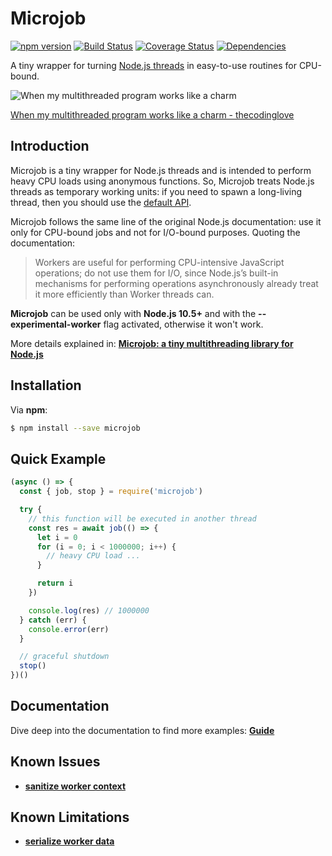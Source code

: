 # Microjob
[![npm version](https://badge.fury.io/js/microjob.svg)](https://badge.fury.io/js/microjob)
[![Build Status](https://travis-ci.org/wilk/microjob.svg?branch=master)](https://travis-ci.org/wilk/microjob)
[![Coverage Status](https://coveralls.io/repos/github/wilk/microjob/badge.svg?branch=feature%2Fcoverage)](https://coveralls.io/github/wilk/microjob?branch=feature%2Fcoverage)
[![Dependencies](https://img.shields.io/david/wilk/microjob.svg)](https://david-dm.org/wilk/microjob?path=packages/microjob)

A tiny wrapper for turning [Node.js threads](https://nodejs.org/api/worker_threads.html) in easy-to-use routines for CPU-bound.

![When my multithreaded program works like a charm](https://ljdchost.com/K074MgM.gif)

[When my multithreaded program works like a charm - thecodinglove](https://thecodinglove.com/when-my-multithreaded-program-works-like-a-charm)

## Introduction
Microjob is a tiny wrapper for Node.js threads and is intended to perform heavy CPU loads using anonymous functions.
So, Microjob treats Node.js threads as temporary working units: if you need to spawn a long-living thread, then you should use the [default API](https://nodejs.org/api/worker_threads.html).

Microjob follows the same line of the original Node.js documentation: use it only for CPU-bound jobs and not for I/O-bound purposes.
Quoting the documentation:

> Workers are useful for performing CPU-intensive JavaScript operations; do not use them for I/O, since Node.js’s built-in mechanisms for performing operations asynchronously already treat it more efficiently than Worker threads can.

**Microjob** can be used only with **Node.js 10.5+** and with the **--experimental-worker** flag activated, otherwise it won't work.

More details explained in: **[Microjob: a tiny multithreading library for Node.js](https://hackernoon.com/microjob-a-tiny-multithreading-library-for-node-js-92d0500b07d5)**

## Installation
Via **npm**:

```bash
$ npm install --save microjob
```

## Quick Example
```js
(async () => {
  const { job, stop } = require('microjob')

  try {
    // this function will be executed in another thread
    const res = await job(() => {
      let i = 0
      for (i = 0; i < 1000000; i++) {
        // heavy CPU load ...
      }

      return i
    })

    console.log(res) // 1000000
  } catch (err) {
    console.error(err)
  }

  // graceful shutdown
  stop()
})()
```

## Documentation
Dive deep into the documentation to find more examples: **[Guide](GUIDE.md)**

## Known Issues
* **[sanitize worker context](API.md#job-context)**

## Known Limitations
* **[serialize worker data](API.md#job-data)**
